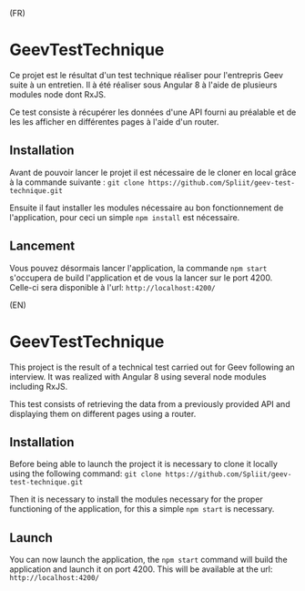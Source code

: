 (FR)
# GeevTestTechnique

Ce projet est le résultat d'un test technique réaliser pour l'entrepris Geev suite à un entretien. Il à été réaliser sous Angular 8 à l'aide de plusieurs modules node dont RxJS.

Ce test consiste à récupérer les données d'une API fourni au préalable et de les les afficher en différentes pages à l'aide d'un router.

## Installation

Avant de pouvoir lancer le projet il est nécessaire de le cloner en local grâce à la commande suivante : 
```git clone https://github.com/Spliit/geev-test-technique.git```

Ensuite il faut installer les modules nécessaire au bon fonctionnement de l'application, pour ceci un simple ```npm install``` est nécessaire.

## Lancement

Vous pouvez désormais lancer l'application, la commande ```npm start``` s'occupera de build l'application et de vous la lancer sur le port 4200.
Celle-ci sera disponible à l'url: ```http://localhost:4200/```


(EN)
# GeevTestTechnique

This project is the result of a technical test carried out for Geev following an interview. It was realized with Angular 8 using several node modules including RxJS.

This test consists of retrieving the data from a previously provided API and displaying them on different pages using a router.

## Installation

Before being able to launch the project it is necessary to clone it locally using the following command:
```git clone https://github.com/Spliit/geev-test-technique.git```

Then it is necessary to install the modules necessary for the proper functioning of the application, for this a simple ```npm start``` is necessary.

## Launch

You can now launch the application, the ```npm start``` command will build the application and launch it on port 4200.
This will be available at the url: ```http://localhost:4200/```